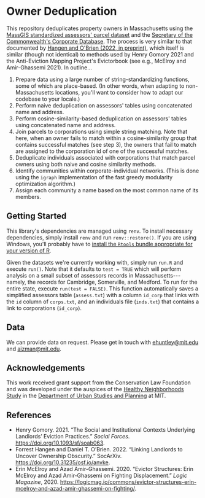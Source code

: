 # Owner Deduplication

This repository deduplicates property owners in Massachusetts using the [MassGIS standardized assessors' parcel dataset](https://www.mass.gov/info-details/massgis-data-property-tax-parcels) and the [Secretary of the Commonwealth's Corporate Database](https://corp.sec.state.ma.us/corpweb/CorpSearch/CorpSearch.aspx). The process is very  similar to that documented by [Hangen and O'Brien (2022, in preprint)](https://osf.io/preprints/socarxiv/anvke/), which itself is similar (though not identical) to methods used by Henry Gomory 2021 and the Anti-Eviction Mapping Project's Evictorbook (see e.g., McElroy and Amir-Ghassemi 2021). In outline...

1. Prepare data using a large number of string-standardizing functions, some of which are place-based. (In other words, when adapting to non-Massachusetts locations, you'll want to consider how to adapt our codebase to your locale.)
2. Perform naive deduplication on assessors' tables using concatenated name and address.
3. Perform cosine-similarity-based deduplication on assessors' tables using concatenated name and address.
4. Join parcels to corporations using simple string matching. Note that here, when an owner fails to match within a cosine-similarity group that contains successful matches (see step 3), the owners that fail to match are assigned to the corporation id of one of the successful matches.
5. Deduplicate individuals associated with corporations that match parcel owners using both naive and cosine similarity methods.
6. Identify communities within corporate-individual networks. (This is done using the `igraph` implementation of the fast greedy modularity optimization algorithm.)
7. Assign each community a name based on the most common name of its members.

## Getting Started

This library's dependencies are managed using `renv`. To install necessary dependencies, simply install `renv` and run `renv::restore()`. If you are using Windows, you'll probably have to [install the `Rtools` bundle appropriate for your version of R](https://cran.r-project.org/bin/windows/Rtools/).

Given the datasets we're currently working with, simply run `run.R` and execute `run()`. Note that it defaults to `test = TRUE` which will perform analysis on a small subset of assessors records in Massachusetts---namely, the records for Cambridge, Somerville, and Medford. To run for the entire state, execute `run(test = FALSE)`. This function automatically saves a simplified assessors table (`assess.txt`) with a column `id_corp` that links with the `id` column of `corps.txt`, and an individuals file (`inds.txt`) that contains a link to corporations (`id_corp`).

## Data

We can provide data on request. Please get in touch with [ehuntley@mit.edu](mailto:ehuntley@.mit.edu) and [aizman@mit.edu](mailto:aizman@mit.edu).

## Acknowledgements

This work received grant support from the Conservation Law Foundation and was developed under the auspices of the [Healthy Neighborhoods Study](https://hns.mit.edu/) in the [Department of Urban Studies and Planning](https://dusp.mit.edu/) at MIT.

## References

+ Henry Gomory. 2021. “The Social and Institutional Contexts Underlying Landlords’ Eviction Practices.” _Social Forces_. https://doi.org/10.1093/sf/soab063.
+ Forrest Hangen and Daniel T. O’Brien. 2022. “Linking Landlords to Uncover Ownership Obscurity.” SocArXiv. https://doi.org/10.31235/osf.io/anvke.
+ Erin McElroy and Azad Amir-Ghassemi. 2020. “Evictor Structures: Erin McElroy and Azad Amir-Ghassemi on Fighting Displacement.” _Logic Magazine_, 2020. https://logicmag.io/commons/evictor-structures-erin-mcelroy-and-azad-amir-ghassemi-on-fighting/.
